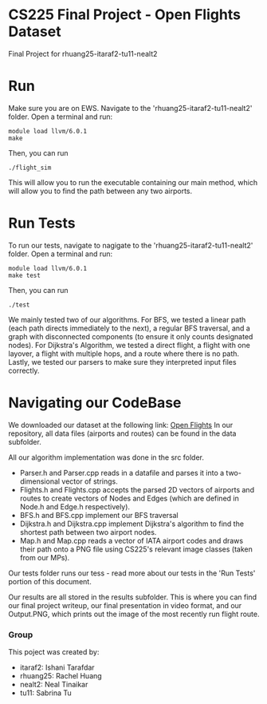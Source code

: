 # CS225 Final Project - Open Flights Dataset
Final Project for rhuang25-itaraf2-tu11-nealt2


# Run 
Make sure you are on EWS. Navigate to the 'rhuang25-itaraf2-tu11-nealt2' folder. Open a terminal and run:

```
module load llvm/6.0.1
make
```

Then, you can run
```
./flight_sim
```

This will allow you to run the executable containing our main method, which will allow you to find the path between any two airports.

# Run Tests

To run our tests, navigate to nagigate to the 'rhuang25-itaraf2-tu11-nealt2' folder. Open a terminal and run:

```
module load llvm/6.0.1
make test
```

Then, you can run
```
./test
```

We mainly tested two of our algorithms. 
For BFS, we tested a linear path (each path directs immediately to the next), a regular BFS traversal, and a graph with disconnected components (to ensure it only counts designated nodes).
For Dijkstra's Algorithm, we tested a direct flight, a flight with one layover, a flight with multiple hops, and a route where there is no path.
Lastly, we tested our parsers to make sure they interpreted input files correctly.




# Navigating our CodeBase

We downloaded our dataset at the following link:  [Open Flights](https://openflights.org/data.html)
In our repository, all data files (airports and routes) can be found in the data subfolder.

All our algorithm implementation was done in the src folder. 
- Parser.h and Parser.cpp reads in a datafile and parses it into a two-dimensional vector of strings.
- Flights.h and Flights.cpp accepts the parsed 2D vectors of airports and routes to create vectors of Nodes and Edges (which are defined in Node.h and Edge.h respectively).
- BFS.h and BFS.cpp implement our BFS traversal
- Dijkstra.h and Dijkstra.cpp implement Dijkstra's algorithm to find the shortest path between two airport nodes.
- Map.h and Map.cpp reads a vector of IATA airport codes and draws their path onto a PNG file using CS225's relevant image classes (taken from our MPs).


Our tests folder runs our tess - read more about our tests in the 'Run Tests' portion of this document.


Our results are all stored in the results subfolder.
This is where you can find our final project writeup, our final presentation in video format, and our Output.PNG, which prints out the image of the most recently run flight route.


### Group
This poject was created by:
* itaraf2: Ishani Tarafdar
* rhuang25: Rachel Huang
* nealt2: Neal Tinaikar
* tu11: Sabrina Tu 
